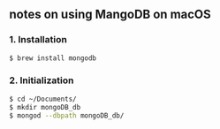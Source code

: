 ## notes on using MangoDB on macOS
### 1. Installation
```bash
$ brew install mongodb
````
### 2. Initialization
```bash
$ cd ~/Documents/
$ mkdir mongoDB_db
$ mongod --dbpath mongoDB_db/
```

